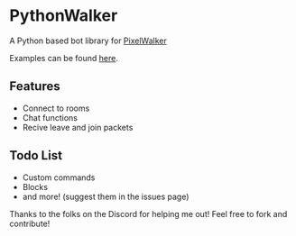 # PythonWalker
A Python based bot library for [PixelWalker](https://pixelwalker.net)

Examples can be found [here](/examples).

## Features
- Connect to rooms
- Chat functions
- Recive leave and join packets

## Todo List
- Custom commands
- Blocks
- and more! (suggest them in the issues page)

Thanks to the folks on the Discord for helping me out!
Feel free to fork and contribute!
